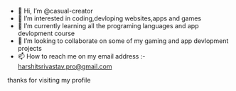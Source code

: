 - 👋 Hi, I’m @casual-creator
- 👀 I’m interested in coding,devloping websites,apps and games
- 🌱 I’m currently learning all the programing languages and app devlopment course
- 💞️ I’m looking to collaborate on some of my gaming and app devlopment projects
- 📫 How to reach me on my email address :- harshitsrivastav.pro@gmail.com

thanks for visiting my profile
